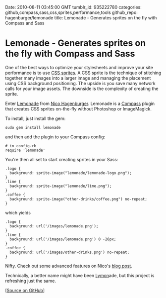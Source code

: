 Date: 2010-08-11 03:45:00 GMT
tumblr_id: 935222780
categories: github,compass,sass,css,sprites,performance,tools
github_repo: hagenburger/lemonade
title: Lemonade - Generates sprites on the fly with Compass and Sass

# Lemonade - Generates sprites on the fly with Compass and Sass

One of the best ways to optimize your stylesheets and improve your site performance is to use [CSS sprites](http://www.alistapart.com/articles/sprites). A CSS sprite is the technique of stitching together many images into a larger image and managing the placement using CSS background positioning. The upside is you save many network calls for your image assets. The downside is the complexity of creating the sprite.

Enter [Lemonade](http://github.com/hagenburger/lemonade) from [Nico Hagenburger](http://twitter.com/hagenburger). Lemonade is a [Compass](http://compass-style.org) plugin that creates CSS sprites on-the-fly without Photoshop or ImageMagick.

To install, just install the gem:

    sudo gem install lemonade
    
and then add the plugin to your Compass config:

    # in config.rb
    require 'lemonade'
    
You're then all set to start creating sprites in your Sass:

    .logo {
      background: sprite-image("lemonade/lemonade-logo.png");
    }
    .lime {
      background: sprite-image("lemonade/lime.png");
    }
    .coffee {
      background: sprite-image("other-drinks/coffee.png") no-repeat;
    }
    
which yields

    .logo {
      background: url('/images/lemonade.png');
    }
    .lime {
      background: url('/images/lemonade.png') 0 -26px;
    }
    .coffee {
      background: url('/images/other-drinks.png') no-repeat;
    }
    
Nifty. Check out some advanced features on Nico's [blog post](http://www.hagenburger.net/BLOG/Lemonade-CSS-Sprites-for-Sass-Compass.html). 

Technically, a better name might have been [Lymon](http://wynn.fm/lymon)ade, but this project is refreshing just the same.

[[Source on GitHub](http://github.com/hagenburger/lemonade)]
